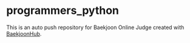 # programmers_python
This is an auto push repository for Baekjoon Online Judge created with [BaekjoonHub](https://github.com/BaekjoonHub/BaekjoonHub).
